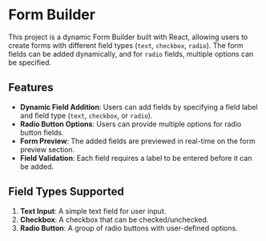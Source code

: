 # Form Builder

This project is a dynamic Form Builder built with React, allowing users to create forms with different field types (`text`, `checkbox`, `radio`). The form fields can be added dynamically, and for `radio` fields, multiple options can be specified.

## Features

- **Dynamic Field Addition**: Users can add fields by specifying a field label and field type (`text`, `checkbox`, or `radio`).
- **Radio Button Options**: Users can provide multiple options for radio button fields.
- **Form Preview**: The added fields are previewed in real-time on the form preview section.
- **Field Validation**: Each field requires a label to be entered before it can be added.
  
## Field Types Supported

1. **Text Input**: A simple text field for user input.
2. **Checkbox**: A checkbox that can be checked/unchecked.
3. **Radio Button**: A group of radio buttons with user-defined options.
